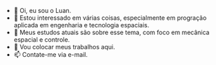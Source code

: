 - 👋 Oi, eu sou o Luan.
- 👀 Estou interessado em várias coisas, especialmente em progração aplicada em engenharia e tecnologia espaciais.
- 🌱 Meus estudos atuais são sobre esse tema, com foco em mecânica espacial e controle.
- 💞️ Vou colocar meus trabalhos aqui.
- 📫 Contate-me via e-mail.

<!---
luanglasser/luanglasser is a ✨ special ✨ repository because its `README.md` (this file) appears on your GitHub profile.
You can click the Preview link to take a look at your changes.
--->
